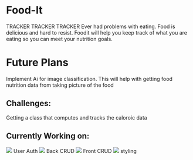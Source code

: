 # Food-It

TRACKER TRACKER TRACKER
Ever had problems with eating. Food is delicious and hard to resist. Foodit will help you keep track of what you are eating so you can meet your nutrition goals.

# Future Plans
Implement Ai for image classification. This will help with getting food nutrition data from taking picture of the food

## Challenges:
Getting a class that computes and tracks the caloroic data


## Currently Working on:
![](https://geps.dev/progress/100?&successColor=ff9900) User Auth
![](https://geps.dev/progress/85?dangerColor=800000&successColor=ff9900&successColor=006600) Back CRUD
![](https://geps.dev/progress/95?dangerColor=800000&successColor=ff9900&successColor=006600) Front CRUD
![](https://geps.dev/progress/65?dangerColor=800000&successColor=ff9900&successColor=006600) styling




